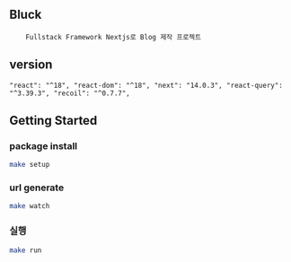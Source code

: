 ## Bluck

```angular2html
    Fullstack Framework Nextjs로 Blog 제작 프로젝트
```

## version
``
"react": "^18",
"react-dom": "^18",
"next": "14.0.3",
"react-query": "^3.39.3",
"recoil": "^0.7.7",
``

## Getting Started

### package install
```bash
make setup
```

### url generate
```bash
make watch
```

### 실행
```bash
make run
```


